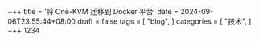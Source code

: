 +++
title = '将 One-KVM 迁移到 Docker 平台'
date = 2024-09-06T23:55:44+08:00
draft = false
tags = [
  "blog",
]
categories = [
  "技术",
]
+++
1234